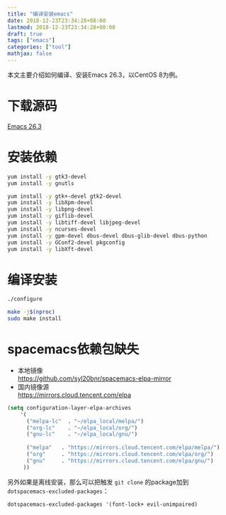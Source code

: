 ```yaml
---
title: "编译安装emacs"
date: 2018-12-23T23:34:28+08:00
lastmod: 2018-12-23T23:34:28+08:00
draft: true
tags: ["emacs"]
categories: ["tool"]
mathjax: false
---
```


本文主要介绍如何编译、安装Emacs 26.3，以CentOS 8为例。  
<!--more-->

# 下载源码
[Emacs 26.3](https://mirrors.tuna.tsinghua.edu.cn/gnu/emacs/emacs-26.3.tar.xz)

# 安装依赖
```sh
yum install -y gtk3-devel
yum install -y gnutls

yum install -y gtk+-devel gtk2-devel
yum install -y libXpm-devel
yum install -y libpng-devel
yum install -y giflib-devel
yum install -y libtiff-devel libjpeg-devel
yum install -y ncurses-devel
yum install -y gpm-devel dbus-devel dbus-glib-devel dbus-python
yum install -y GConf2-devel pkgconfig
yum install -y libXft-devel
```

# 编译安装
```sh
./configure

make -j$(nproc)
sudo make install
```

# spacemacs依赖包缺失
- 本地镜像  
  https://github.com/syl20bnr/spacemacs-elpa-mirror
- 国内镜像源  
  https://mirrors.cloud.tencent.com/elpa

```lisp
(setq configuration-layer-elpa-archives
    '(
      ("melpa-lc"  . "~/elpa_local/melpa/")
      ("org-lc"    . "~/elpa_local/org/")
      ("gnu-lc"    . "~/elpa_local/gnu/")
      
      ("melpa"   . "https://mirrors.cloud.tencent.com/elpa/melpa/")
      ("org"     . "https://mirrors.cloud.tencent.com/elpa/org/")
      ("gnu"     . "https://mirrors.cloud.tencent.com/elpa/gnu/")
     ))
```

另外如果是离线安装，那么可以把触发 `git clone` 的package加到 `dotspacemacs-excluded-packages`：  
```lisp
dotspacemacs-excluded-packages '(font-lock+ evil-unimpaired)
```
